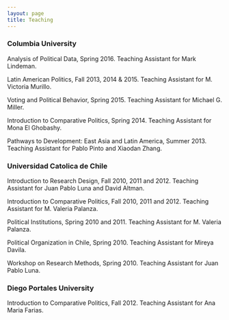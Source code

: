 ```yaml
---
layout: page
title: Teaching
---
```


### Columbia University

Analysis of Political Data, Spring 2016. Teaching Assistant for Mark Lindeman.

Latin American Politics, Fall 2013, 2014 & 2015. Teaching Assistant for M. Victoria Murillo.

Voting and Political Behavior, Spring 2015. Teaching Assistant for Michael G. Miller.

Introduction to Comparative Politics, Spring 2014. Teaching Assistant for Mona El Ghobashy.

Pathways to Development: East Asia and Latin America, Summer 2013. Teaching Assistant for Pablo Pinto and Xiaodan Zhang.

### Universidad Catolica de Chile

Introduction to Research Design, Fall 2010, 2011 and 2012. Teaching Assistant for Juan Pablo Luna and David Altman.

Introduction to Comparative Politics, Fall 2010, 2011 and 2012. Teaching Assistant for M. Valeria Palanza.

Political Institutions, Spring 2010 and 2011. Teaching Assistant for M. Valeria Palanza.

Political Organization in Chile, Spring 2010. Teaching Assistant for Mireya Davila.

Workshop on Research Methods, Spring 2010. Teaching Assistant for Juan Pablo Luna.

### Diego Portales University 

Introduction to Comparative Politics, Fall 2012. Teaching Assistant for Ana Maria Farias.